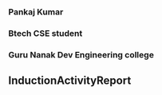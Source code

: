 ### Pankaj Kumar   
### Btech CSE student  
### Guru Nanak Dev Engineering college 
## InductionActivityReport

